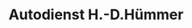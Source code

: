 ---
title: "Autodienst H.-D.Hümmer"
url: /braunsbedra/autodienst-h-d-huemmer/
shop: Autowerkstatt
---